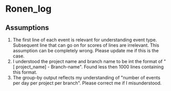 # Ronen_log

## Assumptions

1. The first line of each event is relevant for understanding event type. Subsequent line that can go on for scores of lines are irrelevant. This assumption can be completely wrong. Please update me if this is the case.
2. I understood the project name and branch name to be int the format of  " [ project_name] - Branch-name". Found less then 1000 lines containing this format.
3. The group-by output  reflects my understanding of  "number of events per day per project per branch". Please correct me if I misunderstood.
